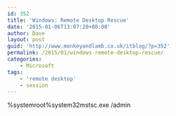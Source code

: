 ```yaml
---
id: 352
title: 'Windows: Remote Desktop Rescue'
date: '2015-01-06T13:07:20+00:00'
author: Dave
layout: post
guid: 'http://www.monkeyandlamb.co.uk/itblog/?p=352'
permalink: /2015/01/windows-remote-desktop-rescue/
categories:
    - Microsoft
tags:
    - 'remote desktop'
    - session
---
```


%systemroot%system32mstsc.exe /admin
